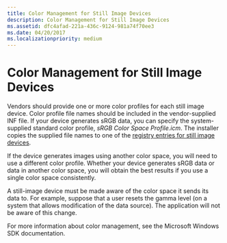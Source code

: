 ```yaml
---
title: Color Management for Still Image Devices
description: Color Management for Still Image Devices
ms.assetid: dfc4afad-221a-436c-9124-981a74f70ee3
ms.date: 04/20/2017
ms.localizationpriority: medium
---
```


# Color Management for Still Image Devices





Vendors should provide one or more color profiles for each still image device. Color profile file names should be included in the vendor-supplied INF file. If your device generates sRGB data, you can specify the system-supplied standard color profile, *sRGB Color Space Profile.icm*. The installer copies the supplied file names to one of the [registry entries for still image devices](registry-entries-for-still-image-devices.md).

If the device generates images using another color space, you will need to use a different color profile. Whether your device generates sRGB data or data in another color space, you will obtain the best results if you use a single color space consistently.

A still-image device must be made aware of the color space it sends its data to. For example, suppose that a user resets the gamma level (on a system that allows modification of the data source). The application will not be aware of this change.

For more information about color management, see the Microsoft Windows SDK documentation.

 

 




